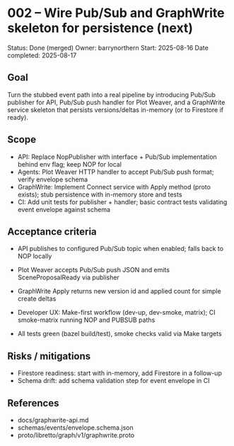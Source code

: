 # 002 – Wire Pub/Sub and GraphWrite skeleton for persistence (next)

Status: Done (merged)
Owner: barrynorthern
Start: 2025-08-16
Date completed: 2025-08-17

## Goal
Turn the stubbed event path into a real pipeline by introducing Pub/Sub publisher for API, Pub/Sub push handler for Plot Weaver, and a GraphWrite service skeleton that persists versions/deltas in-memory (or to Firestore if ready).

## Scope
- API: Replace NopPublisher with interface + Pub/Sub implementation behind env flag; keep NOP for local
- Agents: Plot Weaver HTTP handler to accept Pub/Sub push format; verify envelope schema
- GraphWrite: Implement Connect service with Apply method (proto exists); stub persistence with in-memory store and tests
- CI: Add unit tests for publisher + handler; basic contract tests validating event envelope against schema

## Acceptance criteria
- API publishes to configured Pub/Sub topic when enabled; falls back to NOP locally
- Plot Weaver accepts Pub/Sub push JSON and emits SceneProposalReady via publisher
- GraphWrite Apply returns new version id and applied count for simple create deltas
- Developer UX: Make-first workflow (dev-up, dev-smoke, matrix); CI smoke-matrix running NOP and PUBSUB paths

- All tests green (bazel build/test), smoke checks valid via Make targets

## Risks / mitigations
- Firestore readiness: start with in-memory, add Firestore in a follow-up
- Schema drift: add schema validation step for event envelope in CI

## References
- docs/graphwrite-api.md
- schemas/events/envelope.schema.json
- proto/libretto/graph/v1/graphwrite.proto

